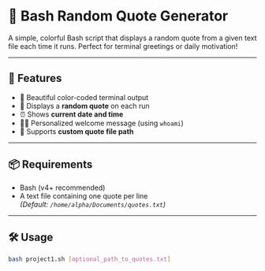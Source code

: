 # 🎯 Bash Random Quote Generator

A simple, colorful Bash script that displays a random quote from a given text file each time it runs. Perfect for terminal greetings or daily motivation!

---

## 🚀 Features

- 🎨 Beautiful color-coded terminal output  
- 🎲 Displays a **random quote** on each run  
- ⏰ Shows **current date and time**  
- 🙋‍♂️ Personalized welcome message (using `whoami`)  
- 📁 Supports **custom quote file path**

---

## 📦 Requirements

- Bash (v4+ recommended)
- A text file containing one quote per line  
  *(Default: `/home/alpha/Documents/quotes.txt`)*

---

## 🛠️ Usage

```bash
bash project1.sh [optional_path_to_quotes.txt]

